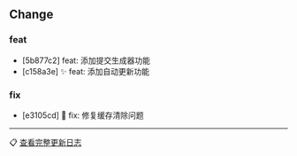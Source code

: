 ## Change

### feat
- [5b877c2] feat: 添加提交生成器功能
- [c158a3e] ✨ feat: 添加自动更新功能

### fix
- [e3105cd] 🐛 fix: 修复缓存清除问题

---
📋 [查看完整更新日志](https://github.com/caolib/my-tools/compare/v1.4.0...v1.4.1)

